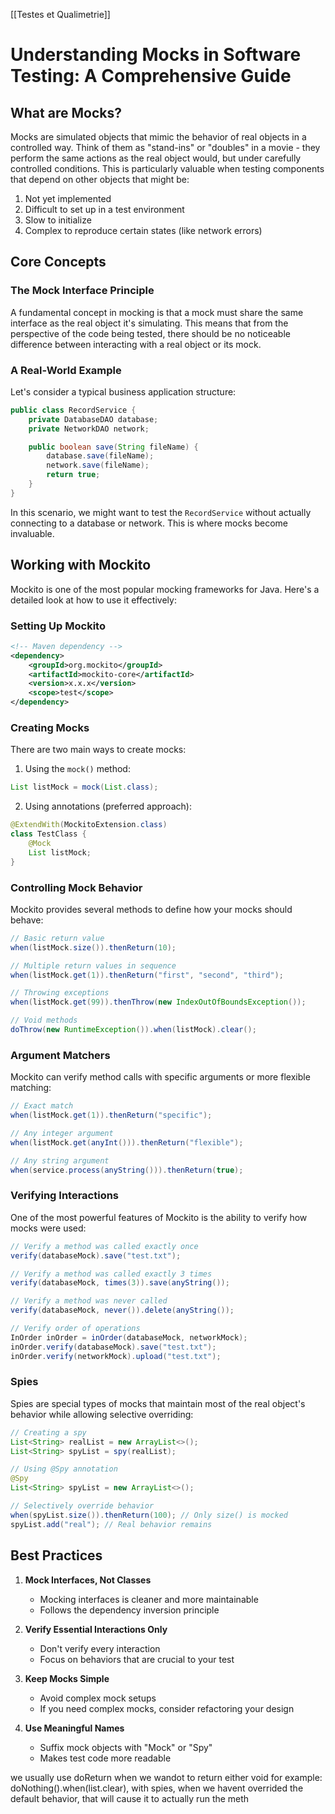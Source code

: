 [[Testes et Qualimetrie]]
# Understanding Mocks in Software Testing: A Comprehensive Guide

## What are Mocks?

Mocks are simulated objects that mimic the behavior of real objects in a controlled way. Think of them as "stand-ins" or "doubles" in a movie - they perform the same actions as the real object would, but under carefully controlled conditions. This is particularly valuable when testing components that depend on other objects that might be:

1. Not yet implemented
2. Difficult to set up in a test environment
3. Slow to initialize
4. Complex to reproduce certain states (like network errors)

## Core Concepts

### The Mock Interface Principle
A fundamental concept in mocking is that a mock must share the same interface as the real object it's simulating. This means that from the perspective of the code being tested, there should be no noticeable difference between interacting with a real object or its mock.

### A Real-World Example

Let's consider a typical business application structure:

```java
public class RecordService {
    private DatabaseDAO database;
    private NetworkDAO network;

    public boolean save(String fileName) {
        database.save(fileName);
        network.save(fileName);
        return true;
    }
}
```

In this scenario, we might want to test the `RecordService` without actually connecting to a database or network. This is where mocks become invaluable.

## Working with Mockito

Mockito is one of the most popular mocking frameworks for Java. Here's a detailed look at how to use it effectively:

### Setting Up Mockito

```xml
<!-- Maven dependency -->
<dependency>
    <groupId>org.mockito</groupId>
    <artifactId>mockito-core</artifactId>
    <version>x.x.x</version>
    <scope>test</scope>
</dependency>
```

### Creating Mocks

There are two main ways to create mocks:

1. Using the `mock()` method:
```java
List listMock = mock(List.class);
```

2. Using annotations (preferred approach):
```java
@ExtendWith(MockitoExtension.class)
class TestClass {
    @Mock
    List listMock;
}
```

### Controlling Mock Behavior

Mockito provides several methods to define how your mocks should behave:

```java
// Basic return value
when(listMock.size()).thenReturn(10);

// Multiple return values in sequence
when(listMock.get(1)).thenReturn("first", "second", "third");

// Throwing exceptions
when(listMock.get(99)).thenThrow(new IndexOutOfBoundsException());

// Void methods
doThrow(new RuntimeException()).when(listMock).clear();
```

### Argument Matchers

Mockito can verify method calls with specific arguments or more flexible matching:

```java
// Exact match
when(listMock.get(1)).thenReturn("specific");

// Any integer argument
when(listMock.get(anyInt())).thenReturn("flexible");

// Any string argument
when(service.process(anyString())).thenReturn(true);
```

### Verifying Interactions

One of the most powerful features of Mockito is the ability to verify how mocks were used:

```java
// Verify a method was called exactly once
verify(databaseMock).save("test.txt");

// Verify a method was called exactly 3 times
verify(databaseMock, times(3)).save(anyString());

// Verify a method was never called
verify(databaseMock, never()).delete(anyString());

// Verify order of operations
InOrder inOrder = inOrder(databaseMock, networkMock);
inOrder.verify(databaseMock).save("test.txt");
inOrder.verify(networkMock).upload("test.txt");
```

### Spies

Spies are special types of mocks that maintain most of the real object's behavior while allowing selective overriding:

```java
// Creating a spy
List<String> realList = new ArrayList<>();
List<String> spyList = spy(realList);

// Using @Spy annotation
@Spy
List<String> spyList = new ArrayList<>();

// Selectively override behavior
when(spyList.size()).thenReturn(100); // Only size() is mocked
spyList.add("real"); // Real behavior remains
```

## Best Practices

1. **Mock Interfaces, Not Classes**
   - Mocking interfaces is cleaner and more maintainable
   - Follows the dependency inversion principle

2. **Verify Essential Interactions Only**
   - Don't verify every interaction
   - Focus on behaviors that are crucial to your test

3. **Keep Mocks Simple**
   - Avoid complex mock setups
   - If you need complex mocks, consider refactoring your design

4. **Use Meaningful Names**
   - Suffix mock objects with "Mock" or "Spy"
   - Makes test code more readable

we usually use doReturn when we wandot to return either void for example:
doNothing().when(list.clear), with spies, when we havent overrided the default behavior, that will cause it to actually run the meth